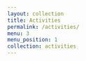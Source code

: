 ```yaml
---
layout: collection
title: Activities
permalink: /activities/
menu: 3
menu_position: 1
collection: activities
---
```

